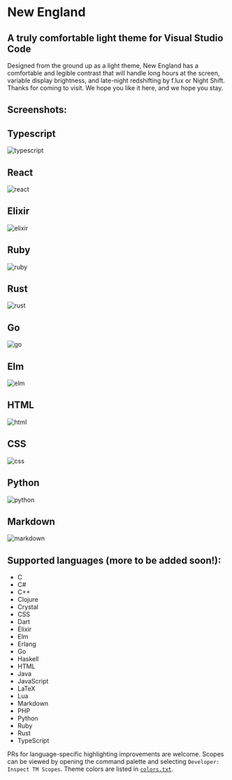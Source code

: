 # New England
## A truly comfortable light theme for Visual Studio Code

Designed from the ground up as a light theme, New England has a comfortable and legible contrast that will handle long hours at the screen, variable display brightness, and late-night redshifting by f.lux or Night Shift. Thanks for coming to visit. We hope you like it here, and we hope you stay.

## Screenshots:

## Typescript
![typescript](./images/typescript.png)
     
## React
![react](./images/react.png)

## Elixir
![elixir](./images/elixir.png)

## Ruby
![ruby](./images/ruby.png)

## Rust
![rust](./images/rust.png)

## Go
![go](./images/go.png)

## Elm
![elm](./images/elm.png)

## HTML
![html](./images/html.png)

## CSS
![css](./images/css.png)

## Python
![python](./images/python.png)

## Markdown
![markdown](./images/markdown.png)

## Supported languages (more to be added soon!):

- C
- C#
- C++
- Clojure
- Crystal
- CSS
- Dart
- Elixir
- Elm
- Erlang
- Go
- Haskell
- HTML
- Java
- JavaScript
- LaTeX
- Lua
- Markdown
- PHP
- Python
- Ruby
- Rust
- TypeScript

<!--
## Planned languages:

- F#
- Gleam
- GraphQL
- Idris
- Julia
- Kotlin
- Objective-C
- OCaml
- Perl
- Pony
- R
- Reason ML
- reStructuredText
- Scala
- Shell Script
- SQL
- Swift
- TLA+
-->

PRs for language-specific highlighting improvements are welcome. Scopes can be viewed by opening the command palette and selecting `Developer: Inspect TM Scopes`. Theme colors are listed in [`colors.txt`](./colors.txt).
